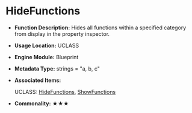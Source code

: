 # HideFunctions

- **Function Description:** Hides all functions within a specified category from display in the property inspector.

- **Usage Location:** UCLASS

- **Engine Module:** Blueprint

- **Metadata Type:** strings = "a, b, c"

- **Associated Items:**

  UCLASS: [HideFunctions](../../Specifier/UCLASS/Blueprint/HideFunctions/HideFunctions.md), [ShowFunctions](../../Specifier/UCLASS/Blueprint/ShowFunctions.md)

- **Commonality:** ★★★